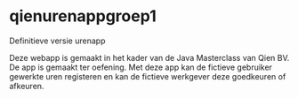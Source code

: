 # qienurenappgroep1
Definitieve versie urenapp

Deze webapp is gemaakt in het kader van de Java Masterclass van Qien BV. De app is gemaakt ter oefening. Met deze app kan de fictieve gebruiker gewerkte uren registeren en kan de fictieve werkgever deze goedkeuren of afkeuren. 
